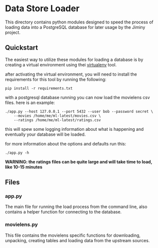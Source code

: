 # Data Store Loader

This directory contains python modules designed to speed the process of
loading data into a PostgreSQL database for later usage by the Jiminy project.

## Quickstart

The easiest way to utilize these modules for loading a database is by
creating a virtual environment using thei
[virtualenv](https://pypi.python.org/pypi/virtualenv) tool.

after activating the virtual environment, you will need to install the
requirements for this tool by running the following:

    pip install -r requirements.txt

with a postgresql database running you can now load the movielens csv files.
here is an example:

    ./app.py --host 127.0.0.1 --port 5432 --user bob --password secret \
        --movies /home/me/ml-latest/movies.csv \
        --ratings /home/me/ml-latest/ratings.csv

this will spew some logging information about what is happening and eventually
your database will be loaded.

for more information about the options and defaults run this:

    ./app.py -h


**WARNING: the ratings files can be quite large and will take time to load,
    like 10-15 minutes**

## Files

### app.py

The main file for running the load process from the command line, also
contains a helper function for connecting to the database.

### movielens.py

This file contains the movielens specific functions for downloading,
unpacking, creating tables and loading data from the upstream sources.
